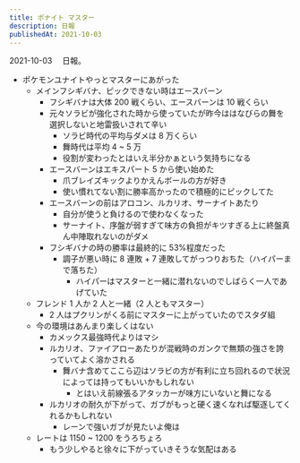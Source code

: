 ```yaml
---
title: ポナイト マスター
description: 日報
publishedAt: 2021-10-03
---
```


2021-10-03 　日報。

- ポケモンユナイトやっとマスターにあがった
  - メインフシギバナ、ピックできない時はエースバーン
    - フシギバナは大体 200 戦くらい、エースバーンは 10 戦くらい
    - 元々ソラビが強化された時から使っていたが昨今ははなびらの舞を選択しないと地雷扱いされて辛い
      - ソラビ時代の平均与ダメは 8 万くらい
      - 舞時代は平均 4 ~ 5 万
      - 役割が変わったとはいえ半分かぁという気持ちになる
    - エースバーンはエキスパート 5 から使い始めた
      - 爪ブレイズキックよりかえんボールの方が好き
      - 使い慣れてない割に勝率高かったので積極的にピックしてた
    - エースバーンの前はアロコン、ルカリオ、サーナイトあたり
      - 自分が使うと負けるので使わなくなった
      - サーナイト、序盤が弱すぎて味方の負担がキツすぎる上に終盤真ん中陣取れないのがダメ
    - フシギバナの時の勝率は最終的に 53%程度だった
      - 調子が悪い時に 8 連敗 + 7 連敗してがっつりおちた（ハイパーまで落ちた）
        - ハイパーはマスターと一緒に潜れないのでしばらく一人であげていた
  - フレンド 1 人か 2 人と一緒（2 人ともマスター）
    - 2 人はプクリンがくる前にマスターに上がっていたのでスタダ組
  - 今の環境はあんまり楽しくはない
    - カメックス最強時代よりはマシ
    - ルカリオ、ファイアローあたりが混戦時のガンクで無類の強さを誇っていてよく溶かされる
      - 舞バナ含めてここら辺はソラビの方が有利に立ち回れるので状況によっては持ってもいいかもしれない
        - とはいえ前線張るアタッカーが味方にいないと舞になる
    - ルカリオの耐久が下がって、ガブがもっと硬く速くなれば駆逐してくれるかもしれない
      - レーンで強いガブが見たいよ俺は
  - レートは 1150 ~ 1200 をうろちょろ
    - もう少しやると徐々に下がっていきそうな気配はある
